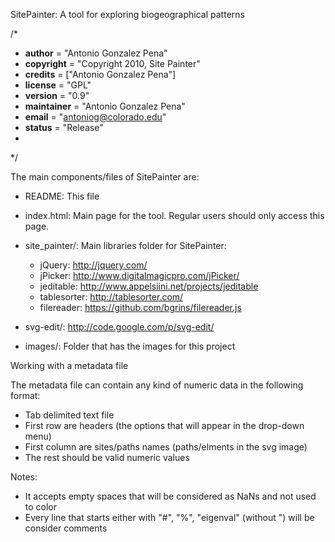 SitePainter: A tool for exploring biogeographical patterns

/*
 * __author__ = "Antonio Gonzalez Pena"
 * __copyright__ = "Copyright 2010, Site Painter"
 * __credits__ = ["Antonio Gonzalez Pena"]
 * __license__ = "GPL"
 * __version__ = "0.9"
 * __maintainer__ = "Antonio Gonzalez Pena"
 * __email__ = "antoniog@colorado.edu"
 * __status__ = "Release"
 *
 */

The main components/files of SitePainter are:
- README: 
  This file

- index.html: 
  Main page for the tool. Regular users should only access this page.

- site_painter/: 
  Main libraries folder for SitePainter: 
   - jQuery: http://jquery.com/
   - jPicker: http://www.digitalmagicpro.com/jPicker/
   - jeditable: http://www.appelsiini.net/projects/jeditable
   - tablesorter: http://tablesorter.com/
   - filereader: https://github.com/bgrins/filereader.js

- svg-edit/: 
  http://code.google.com/p/svg-edit/

- images/:
  Folder that has the images for this project


Working with a metadata file

The metadata file can contain any kind of numeric data in the following format:
- Tab delimited text file
- First row are headers (the options that will appear in the drop-down menu)
- First column are sites/paths names (paths/elments in the svg image)
- The rest should be valid numeric values

Notes:
- It accepts empty spaces that will be considered as NaNs and not used to color
- Every line that starts either with "#", "%", "eigenval" (without ") will be consider comments
